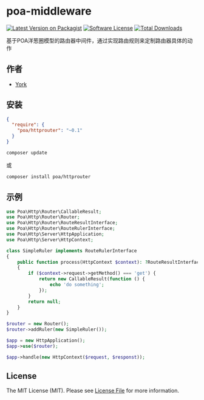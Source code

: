 # poa-middleware

[![Latest Version on Packagist][ico-version]][link-packagist]
[![Software License][ico-license]](LICENSE)
[![Total Downloads][ico-downloads]][link-downloads]

基于POA洋葱圈模型的路由器中间件，通过实现路由规则来定制路由器具体的动作

## 作者

- [York](https://github.com/york8)

## 安装

```json
{
  "require": {
    "poa/httprouter": "~0.1"
  }
}
```

```bash
composer update
```

或

```bash
composer install poa/httprouter
```

## 示例

```php
use Poa\Http\Router\CallableResult;
use Poa\Http\Router\Router;
use Poa\Http\Router\RouteResultInterface;
use Poa\Http\Router\RouteRulerInterface;
use Poa\Http\Server\HttpApplication;
use Poa\Http\Server\HttpContext;

class SimpleRuler implements RouteRulerInterface
{
    public function process(HttpContext $context): ?RouteResultInterface
    {
        if ($context->request->getMethod() === 'get') {
            return new CallableResult(function () {
                echo 'do something';
            });
        }
        return null;
    }
}

$router = new Router();
$router->addRuler(new SimpleRuler());

$app = new HttpApplication();
$app->use($router);

$app->handle(new HttpContext($request, $responst));
```

## License

The MIT License (MIT). Please see [License File](LICENSE) for more information.

[ico-version]: https://img.shields.io/packagist/v/poa/httprouter.svg?style=flat-square

[ico-license]: https://img.shields.io/badge/license-MIT-brightgreen.svg?style=flat-square

[ico-downloads]: https://img.shields.io/packagist/dt/poa/httprouter.svg?style=flat-square

[link-packagist]: https://packagist.org/packages/poa/httprouter

[link-downloads]: https://packagist.org/packages/poa/httprouter
